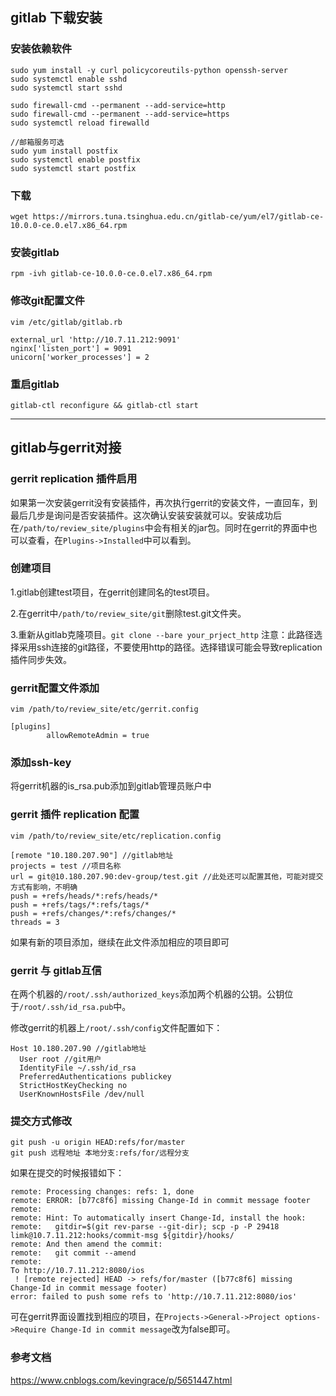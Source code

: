 ## gitlab 下载安装
### 安装依赖软件
```
sudo yum install -y curl policycoreutils-python openssh-server
sudo systemctl enable sshd
sudo systemctl start sshd

sudo firewall-cmd --permanent --add-service=http
sudo firewall-cmd --permanent --add-service=https
sudo systemctl reload firewalld

//邮箱服务可选
sudo yum install postfix
sudo systemctl enable postfix
sudo systemctl start postfix
```
### 下载

`wget https://mirrors.tuna.tsinghua.edu.cn/gitlab-ce/yum/el7/gitlab-ce-10.0.0-ce.0.el7.x86_64.rpm`


### 安装gitlab

`rpm -ivh gitlab-ce-10.0.0-ce.0.el7.x86_64.rpm`

### 修改git配置文件
`vim /etc/gitlab/gitlab.rb`

```
external_url 'http://10.7.11.212:9091'
nginx['listen_port'] = 9091
unicorn['worker_processes'] = 2
```

### 重启gitlab

`gitlab-ctl reconfigure && gitlab-ctl start`

***
## gitlab与gerrit对接
### gerrit replication 插件启用
如果第一次安装gerrit没有安装插件，再次执行gerrit的安装文件，一直回车，到最后几步是询问是否安装插件。这次确认安装安装就可以。安装成功后在`/path/to/review_site/plugins`中会有相关的jar包。同时在gerrit的界面中也可以查看，在`Plugins->Installed`中可以看到。
### 创建项目
1.gitlab创建test项目，在gerrit创建同名的test项目。

2.在gerrit中`/path/to/review_site/git`删除test.git文件夹。

3.重新从gitlab克隆项目。`git clone --bare your_prject_http` 注意：此路径选择采用ssh连接的git路径，不要使用http的路径。选择错误可能会导致replication插件同步失效。

### gerrit配置文件添加
`vim /path/to/review_site/etc/gerrit.config`
```
[plugins]
        allowRemoteAdmin = true
```

### 添加ssh-key
将gerrit机器的is_rsa.pub添加到gitlab管理员账户中

### gerrit 插件 replication 配置
`vim /path/to/review_site/etc/replication.config`

```
[remote "10.180.207.90"] //gitlab地址
projects = test //项目名称
url = git@10.180.207.90:dev-group/test.git //此处还可以配置其他，可能对提交方式有影响，不明确
push = +refs/heads/*:refs/heads/*
push = +refs/tags/*:refs/tags/*
push = +refs/changes/*:refs/changes/*
threads = 3
```
如果有新的项目添加，继续在此文件添加相应的项目即可

### gerrit 与 gitlab互信

在两个机器的`/root/.ssh/authorized_keys`添加两个机器的公钥。公钥位于`/root/.ssh/id_rsa.pub`中。

修改gerrit的机器上`/root/.ssh/config`文件配置如下：

```
Host 10.180.207.90 //gitlab地址
  User root //git用户
  IdentityFile ~/.ssh/id_rsa
  PreferredAuthentications publickey
  StrictHostKeyChecking no
  UserKnownHostsFile /dev/null
```
### 提交方式修改
```
git push -u origin HEAD:refs/for/master
git push 远程地址 本地分支:refs/for/远程分支
```
如果在提交的时候报错如下：
```
remote: Processing changes: refs: 1, done
remote: ERROR: [b77c8f6] missing Change-Id in commit message footer
remote:
remote: Hint: To automatically insert Change-Id, install the hook:
remote:   gitdir=$(git rev-parse --git-dir); scp -p -P 29418 limk@10.7.11.212:hooks/commit-msg ${gitdir}/hooks/
remote: And then amend the commit:
remote:   git commit --amend
remote:
To http://10.7.11.212:8080/ios
 ! [remote rejected] HEAD -> refs/for/master ([b77c8f6] missing Change-Id in commit message footer)
error: failed to push some refs to 'http://10.7.11.212:8080/ios'
```
可在gerrit界面设置找到相应的项目，在`Projects->General->Project options->Require Change-Id in commit message`改为false即可。
### 参考文档
https://www.cnblogs.com/kevingrace/p/5651447.html
